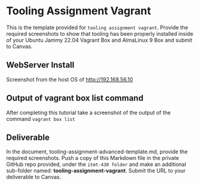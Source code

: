 # Tooling Assignment Vagrant

This is the template provided for `tooling assignment vagrant`. Provide the required screenshots to show that tooling has been properly installed inside of your Ubuntu Jammy 22.04 Vagrant Box and AlmaLinux 9 Box and submit to Canvas.

## WebServer Install

Screenshot from the host OS of http://192.168.56.10

## Output of vagrant box list command

After completing this tutorial take a screenshot of the output of the command ```vagrant box list```

## Deliverable

In the document, tooling-assignment-advanced-template.md, provide the required screenshots. Push a copy of this Markdown file in the private GitHub repo provided, under the `itmt-430 folder` and make an additional sub-folder named: **tooling-assignment-vagrant**. Submit the URL to your deliverable to Canvas.
